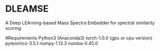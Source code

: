 # DLEAMSE
A Deep LEArning-based Mass Spectra Embedder for spectral similarity scoring 

#Requirements
Python3 (Anaconda3)
torch-1.0.0 (gpu or cpu version)
pyteomics-3.5.1
numpy-1.13.3
numba-0.45.0
